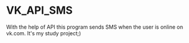 # VK_API_SMS
With the help of API this program sends SMS when the user is online on vk.com. It's my study project;)
